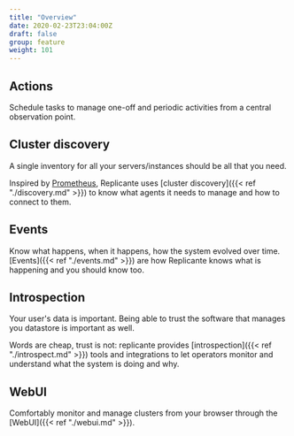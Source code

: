 ```yaml
---
title: "Overview"
date: 2020-02-23T23:04:00Z
draft: false
group: feature
weight: 101
---
```


## Actions
Schedule tasks to manage one-off and periodic activities from a central observation point.  
<!-- Watch as the system schedules and execute actions to converge clusters to your desired state. -->


## Cluster discovery
A single inventory for all your servers/instances should be all that you need.

Inspired by [Prometheus](https://prometheus.io/), Replicante uses
[cluster discovery]({{< ref "./discovery.md" >}}) to know what agents it needs to manage and how
to connect to them.


## Events
Know what happens, when it happens, how the system evolved over time.
[Events]({{< ref "./events.md" >}}) are how Replicante knows what is happening and you should know too.


## Introspection
Your user's data is important.
Being able to trust the software that manages you datastore is important as well.

Words are cheap, trust is not: replicante provides [introspection]({{< ref "./introspect.md" >}})
tools and integrations to let operators monitor and understand what the system is doing and why.


## WebUI
Comfortably monitor and manage clusters from your browser through the [WebUI]({{< ref "./webui.md" >}}).
